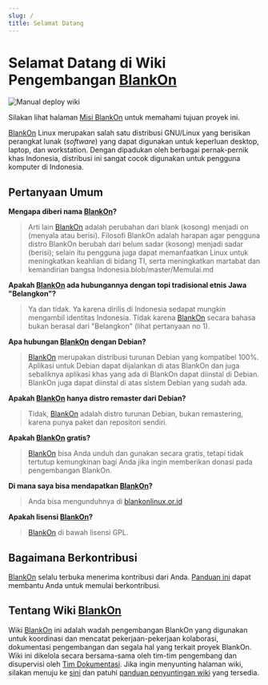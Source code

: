```yaml
---
slug: /
title: Selamat Datang
---
```


# Selamat Datang di Wiki Pengembangan [BlankOn](/BlankOn.md)

![Manual deploy wiki](https://github.com/BlankOn/wiki/workflows/Manual%20deploy%20wiki/badge.svg)

Silakan lihat halaman [Misi BlankOn](/Proyek/Misi.md) untuk memahami tujuan proyek ini.

[BlankOn](/BlankOn.md) Linux merupakan salah satu distribusi GNU/Linux yang berisikan perangkat lunak (*software*) yang dapat digunakan untuk keperluan desktop, laptop, dan workstation. Dengan dipadukan oleh berbagai pernak-pernik khas Indonesia, distribusi ini sangat cocok digunakan untuk pengguna komputer di Indonesia.

## Pertanyaan Umum

**Mengapa diberi nama [BlankOn](/BlankOn.md)?**
> Arti lain [BlankOn](/BlankOn.md) adalah perubahan dari blank (kosong) menjadi on (menyala atau berisi). Filosofi BlankOn adalah harapan agar pengguna distro BlankOn berubah dari belum sadar (kosong) menjadi sadar (berisi); selain itu pengguna juga dapat memanfaatkan Linux untuk meningkatkan keahlian di bidang TI, serta meningkatkan martabat dan kemandirian bangsa Indonesia.blob/master/Memulai.md

**Apakah [BlankOn](/BlankOn.md) ada hubungannya dengan topi tradisional etnis Jawa "Belangkon"?**
> Ya dan tidak. Ya karena dirilis di Indonesia sedapat mungkin mengambil identitas Indonesia. Tidak karena [BlankOn](/BlankOn.md) secara bahasa bukan berasal dari "Belangkon" (lihat pertanyaan no 1).

**Apa hubungan [BlankOn](/BlankOn.md) dengan Debian?**
> [BlankOn](/BlankOn.md) merupakan distribusi turunan Debian yang kompatibel 100%. Aplikasi untuk Debian dapat dijalankan di atas BlankOn dan juga sebaliknya aplikasi khas yang ada di BlankOn dapat diinstal di Debian. BlankOn juga dapat diinstal di atas sistem Debian yang sudah ada.

**Apakah [BlankOn](/BlankOn.md) hanya distro remaster dari Debian?**
> Tidak, [BlankOn](/BlankOn.md) adalah distro turunan Debian, bukan remastering, karena punya paket dan repositori sendiri.

**Apakah [BlankOn](/BlankOn.md) gratis?**
> [BlankOn](/BlankOn.md) bisa Anda unduh dan gunakan secara gratis, tetapi tidak tertutup kemungkinan bagi Anda jika ingin memberikan donasi pada pengembangan BlankOn.

**Di mana saya bisa mendapatkan [BlankOn](/BlankOn.md)?**
> Anda bisa mengunduhnya di [blankonlinux.or.id](http://blankonlinux.or.id)

**Apakah lisensi [BlankOn](/BlankOn.md)?**
> [BlankOn](/BlankOn.md) di bawah lisensi GPL.

## Bagaimana Berkontribusi

[BlankOn](/BlankOn.md) selalu terbuka menerima kontribusi dari Anda. [Panduan ini](/Memulai.md) dapat membantu Anda untuk memulai berkontribusi.

## Tentang Wiki [BlankOn](/BlankOn.md)

Wiki [BlankOn](/BlankOn.md) ini adalah wadah pengembangan BlankOn yang digunakan untuk koordinasi dan mencatat pekerjaan-pekerjaan kolaborasi, dokumentasi pengembangan dan segala hal yang terkait proyek BlankOn. Wiki ini dikelola secara bersama-sama oleh tim-tim pengembang dan disupervisi oleh [Tim Dokumentasi](/TimPengembang/Dokumentasi/README.md). Jika ingin menyunting halaman wiki, silakan menuju ke [sini](https://github.com/BlankOn/wiki) dan patuhi [panduan penyuntingan wiki](https://github.com/BlankOn/wiki/blob/master/TimPengembang/Dokumentasi/PanduanWiki.md) yang tersedia.
